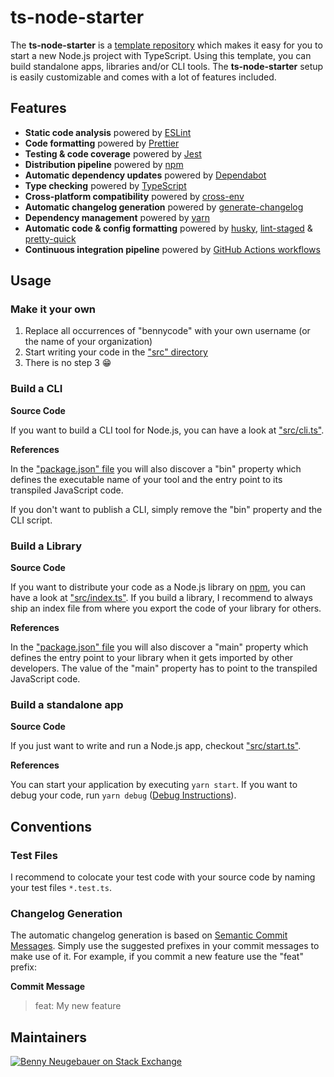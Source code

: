 # ts-node-starter

The **ts-node-starter** is a [template repository](https://docs.github.com/en/repositories/creating-and-managing-repositories/creating-a-template-repository) which makes it easy for you to start a new Node.js project with TypeScript. Using this template, you can build standalone apps, libraries and/or CLI tools. The **ts-node-starter** setup is easily customizable and comes with a lot of features included.

## Features

- **Static code analysis** powered by [ESLint](https://eslint.org/)
- **Code formatting** powered by [Prettier](https://prettier.io/)
- **Testing & code coverage** powered by [Jest](https://jestjs.io/)
- **Distribution pipeline** powered by [npm](https://www.npmjs.com/)
- **Automatic dependency updates** powered by [Dependabot](https://docs.github.com/en/code-security/dependabot/dependabot-version-updates/about-dependabot-version-updates)
- **Type checking** powered by [TypeScript](https://www.typescriptlang.org/)
- **Cross-platform compatibility** powered by [cross-env](https://github.com/kentcdodds/cross-env)
- **Automatic changelog generation** powered by [generate-changelog](https://github.com/lob/generate-changelog)
- **Dependency management** powered by [yarn](https://yarnpkg.com/)
- **Automatic code & config formatting** powered by [husky](https://github.com/typicode/husky), [lint-staged](https://github.com/okonet/lint-staged) & [pretty-quick](https://github.com/azz/pretty-quick)
- **Continuous integration pipeline** powered by [GitHub Actions workflows](https://docs.github.com/en/actions/using-workflows)

## Usage

### Make it your own

1. Replace all occurrences of "bennycode" with your own username (or the name of your organization)
2. Start writing your code in the ["src" directory](./src)
3. There is no step 3 😁

### Build a CLI

**Source Code**

If you want to build a CLI tool for Node.js, you can have a look at ["src/cli.ts"](./src/cli.ts). 

**References**

In the ["package.json" file](./package.json) you will also discover a "bin" property which defines the executable name of your tool and the entry point to its transpiled JavaScript code. 

If you don't want to publish a CLI, simply remove the "bin" property and the CLI script.

### Build a Library

**Source Code**

If you want to distribute your code as a Node.js library on [npm](https://www.npmjs.com/), you can have a look at ["src/index.ts"](./src/index.ts). If you build a library, I recommend to always ship an index file from where you export the code of your library for others. 

**References**

In the ["package.json" file](./package.json) you will also discover a "main" property which defines the entry point to your library when it gets imported by other developers. The value of the "main" property has to point to the transpiled JavaScript code.

### Build a standalone app

**Source Code**

If you just want to write and run a Node.js app, checkout ["src/start.ts"](./src/start.ts). 

**References**

You can start your application by executing `yarn start`. If you want to debug your code, run `yarn debug` ([Debug Instructions](https://dev.to/typescripttv/debug-your-node-js-app-with-chrome-devtools-4c98)). 

## Conventions

### Test Files

I recommend to colocate your test code with your source code by naming your test files `*.test.ts`.

### Changelog Generation

The automatic changelog generation is based on [Semantic Commit Messages](https://sparkbox.com/foundry/semantic_commit_messages). Simply use the suggested prefixes in your commit messages to make use of it. For example, if you commit a new feature use the "feat" prefix:

**Commit Message**

> feat: My new feature

## Maintainers

[![Benny Neugebauer on Stack Exchange][stack_exchange_bennyn_badge]][stack_exchange_bennyn_url]

[stack_exchange_bennyn_badge]: https://stackexchange.com/users/flair/203782.png?theme=default
[stack_exchange_bennyn_url]: https://stackexchange.com/users/203782/benny-neugebauer?tab=accounts
